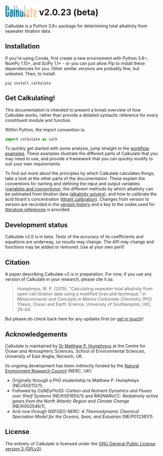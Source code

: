 # <img src="img/logo_transparent.png" style="vertical-align:sub" width="105px" /> v2.0.23 (beta)

Calkulate is a Python 3.6+ package for determining total alkalinity from seawater titration data.

## Installation

If you're using Conda, first create a new environment with Python 3.6+, NumPy 1.15+, and SciPy 1.1+ - or you can just allow Pip to install these dependencies for you. Other similar versions are probably fine, but untested. Then, to install:

    pip install calkulate

## Get Calkulating!

This documentation is intended to present a broad overview of how Calkulate works, rather than provide a detailed syntactic reference for every constituent module and function.

Within Python, the import convention is:

```python
import calkulate as calk
```

To quickly get started with some analysis, jump straight to the [workflow examples](../workflow). These examples illustrate the different parts of Calkulate that you may need to use, and provide a framework that you can quickly modify to suit your own requirements.

To find out more about the principles by which Calkulate calculates things, take a look at the other parts of the documentation. These explain the conventions for naming and defining the input and output variables ([variables and conventions](conventions)), the different methods by which alkalinity can be estimated from titration data ([alkalinity solvers](solvers)), and how to calibrate the acid titrant's concentration ([titrant calibration](calibration)). Changes from version to version are recorded in the [version history](versions) and a key to the codes used for [literature references](references) is provided.

## Development status

Calkulate v2.0 is in beta. Tests of the accuracy of its coefficients and equations are underway, so results may change. The API may change and functions may be added or removed. Use at your own peril!

## Citation

A paper describing Calkulate v2 is in preparation. For now, if you use any version of Calkulate in your research, please cite it as:

> Humphreys, M. P. (2015). "Calculating seawater total alkalinity from open-cell titration data using a modified Gran plot technique," in *Measurements and Concepts in Marine Carbonate Chemistry* (PhD Thesis, Ocean and Earth Science, University of Southampton, UK), 25–44.

But please do check back here for any updates first (or [get in touch](https://mvdh.xyz/contact/))!

## Acknowledgements

Calkulate is maintained by [Dr Matthew P. Humphreys](https://mvdh.xyz) at the Centre for Ocean and Atmospheric Sciences, School of Environmental Sciences, University of East Anglia, Norwich, UK.

Its ongoing development has been indirectly funded by the [Natural Environment Research Council](https://nerc.ukri.org/) (NERC, UK):

  * Originally through a PhD studentship to Matthew P. Humphreys (NE/J500112/1),
  * Followed by *CaNDyFloSS: Carbon and Nutrient Dynamics and Fluxes over Shelf Systems* (NE/K00185X/1) and *RAGNARoCC: Radiatively active gases from the North Atlantic Region and Climate Change* (NE/K002546/1),
  * And now through *NSFGEO-NERC: A Thermodynamic Chemical Speciation Model for the Oceans, Seas, and Estuaries* (NE/P012361/1).

## License

The entirety of Calkulate is licensed under the [GNU General Public License version 3 (GPLv3)](https://www.gnu.org/licenses/gpl-3.0.en.html).
